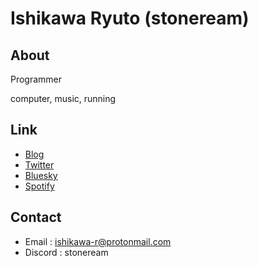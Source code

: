 # Ishikawa Ryuto (stoneream)

## About

Programmer

computer, music, running

## Link

- [Blog](https://stoneream.hatenablog.jp/)
- [Twitter](https://twitter.com/stoneream)
- [Bluesky](https://bsky.app/profile/stoneream.bsky.social)
- [Spotify](https://open.spotify.com/user/u3c71aigkbazu2pzao5wgy25m)

## Contact

- Email : [ishikawa-r@protonmail.com](<mailto:ishikawa-r@protonmail.com>)
- Discord : stoneream
